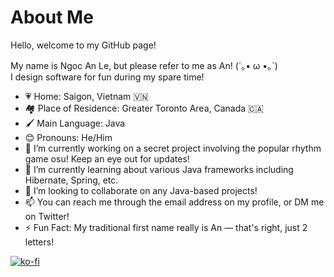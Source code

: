 # About Me

<!--
**DESIGNED-BY-AN/DESIGNED-BY-AN** is a ✨ _special_ ✨ repository because its `README.md` (this file) appears on your GitHub profile.

Here are some ideas to get you started:

- 🔭 I’m currently working on ...
- 🌱 I’m currently learning ...
- 👯 I’m looking to collaborate on ...
- 🤔 I’m looking for help with ...
- 💬 Ask me about ...
- 📫 How to reach me: ...
- 😄 Pronouns: ...
- ⚡ Fun fact: ...
-->

Hello, welcome to my GitHub page!

My name is Ngoc An Le, but please refer to me as An! (´｡• ω •｡`)<br/>
I design software for fun during my spare time!

- 💗 Home: Saigon, Vietnam 🇻🇳
- 🏘 Place of Residence: Greater Toronto Area, Canada 🇨🇦
- 🖌️ Main Language: Java
- 😊 Pronouns: He/Him
- 🔭 I’m currently working on a secret project involving the popular rhythm game osu! Keep an eye out for updates!
- 🌱 I’m currently learning about various Java frameworks including Hibernate, Spring, etc.
- 👯 I’m looking to collaborate on any Java-based projects!
- 📫 You can reach me through the email address on my profile, or DM me on Twitter!
- ⚡ Fun Fact: My traditional first name really is An — that's right, just 2 letters!

[![ko-fi](https://ko-fi.com/img/githubbutton_sm.svg)](https://ko-fi.com/Q5Q5G20B2)
